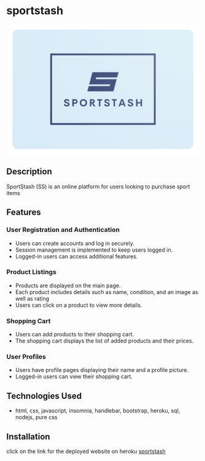# sportstash

<img src = "/public/assets/images/sportstash-logo.png">

## Description

SportStash (SS) is an online platform for users looking to purchase sport items

## Features

### User Registration and Authentication

- Users can create accounts and log in securely.
- Session management is implemented to keep users logged in.
- Logged-in users can access additional features.

### Product Listings

- Products are displayed on the main page.
- Each product includes details such as name, condition, and an image as well as rating
- Users can click on a product to view more details.

### Shopping Cart

- Users can add products to their shopping cart.
- The shopping cart displays the list of added products and their prices.

### User Profiles

- Users have profile pages displaying their name and a profile picture.
- Logged-in users can view their shopping cart.


## Technologies Used

- html, css, javascript, insomnia, handlebar, bootstrap, heroku, sql, nodejs, pure css

## Installation

click on the link for the deployed website on heroku [sportstash](https://sportstash-6f44bb76cc11.herokuapp.com/)
